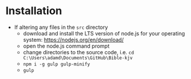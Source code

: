 # Installation

- If altering any files in the `src` directory
  - download and install the LTS version of node.js for your operating system: <https://nodejs.org/en/download/>
  - open the node.js command prompt
  - change directories to the source code, i.e. `cd C:\Users\adamd\Documents\GitHub\Bible-kjv`
  - `npm i -g gulp gulp-minify`
  - `gulp`